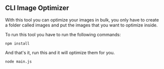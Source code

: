 ## CLI Image Optimizer

With this tool you can optimize your images in bulk, you only have to create a folder called images and put the images that you want to optimize inside.

To run this tool you have to run the following commands:

    npm install

And that's it, run this and it will optimize them for you.

    node main.js